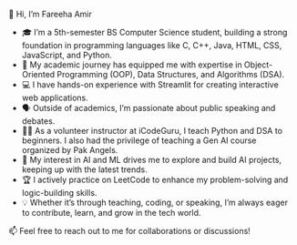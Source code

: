 👋 Hi, I’m Fareeha Amir   
- 🎓 I’m a 5th-semester BS Computer Science student, building a strong foundation in programming languages like C, C++, Java, HTML, CSS, JavaScript, and Python.  
- 🔹 My academic journey has equipped me with expertise in Object-Oriented Programming (OOP), Data Structures, and Algorithms (DSA).  
- 💻 I have hands-on experience with Streamlit for creating interactive web applications.  
- 🗣️ Outside of academics, I’m passionate about public speaking and debates.  
- 👨‍🏫 As a volunteer instructor at iCodeGuru, I teach Python and DSA to beginners. I also had the privilege of teaching a Gen AI course organized by Pak Angels.  
- 🤖 My interest in AI and ML drives me to explore and build AI projects, keeping up with the latest trends.  
- 🏆 I actively practice on LeetCode to enhance my problem-solving and logic-building skills.  
- 💡 Whether it’s through teaching, coding, or speaking, I’m always eager to contribute, learn, and grow in the tech world.  

📫 Feel free to reach out to me for collaborations or discussions!  
